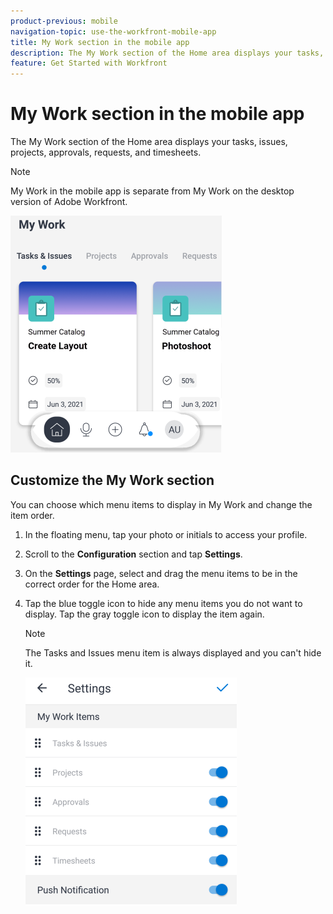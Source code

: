 ```yaml
---
product-previous: mobile
navigation-topic: use-the-workfront-mobile-app
title: My Work section in the mobile app
description: The My Work section of the Home area displays your tasks, issues, projects, approvals, requests, and timesheets.
feature: Get Started with Workfront
---
```


# My Work section in the mobile app

The My Work section of the Home area displays your tasks, issues, projects, approvals, requests, and timesheets.

>[!NOTE]
>
>My Work in the mobile app is separate from My Work on the desktop version of Adobe Workfront.

![](assets/home-myworksection-338x379.png)

## Customize the My Work section

You can choose which menu items to display in My Work and change the item order.

1. In the floating menu, tap your photo or initials to access your profile.
1. Scroll to the **Configuration** section and tap **Settings**.
1. On the **Settings** page, select and drag the menu items to be in the correct order for the Home area.
1. Tap the blue toggle icon to hide any menu items you do not want to display. Tap the gray toggle icon to display the item again.

   >[!NOTE]
   >
   >The Tasks and Issues menu item is always displayed and you can't hide it.

   ![](assets/mobile-settings-338x366.png)

